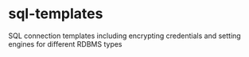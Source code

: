 # sql-templates
SQL connection templates including encrypting credentials and setting engines for different RDBMS types
